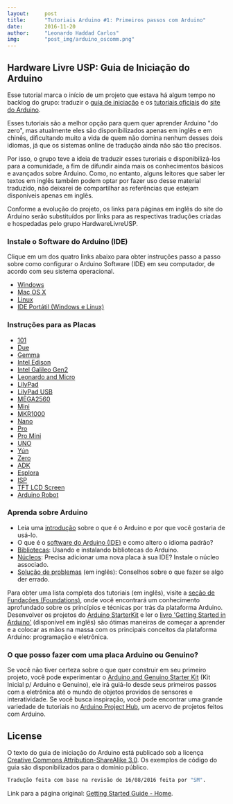 ```yaml
---
layout:     post
title:      "Tutoriais Arduino #1: Primeiros passos com Arduino"
date:       2016-11-20
author:     "Leonardo Haddad Carlos"
img:        "post_img/arduino_oscomm.png"
---
```


## Hardware Livre USP: Guia de Iniciação do Arduino

Esse tutorial marca o início de um projeto que estava há algum tempo no backlog do grupo: traduzir o [guia de iniciação][arduino-guide] e os [tutoriais oficiais][arduino-tutorials] do [site do Arduino][arduino].

Esses tutoriais são a melhor opção para quem quer aprender Arduino "do zero", mas atualmente eles são disponibilizados apenas em inglês e em chinês, dificultando muito a vida de quem não domina nenhum desses dois idiomas, já que os sistemas online de tradução ainda não são tão precisos.

Por isso, o grupo teve a ideia de traduzir esses turoriais e disponibilizá-los para a comunidade, a fim de difundir ainda mais os conhecimentos básicos e avançados sobre Arduino. Como, no entanto, alguns leitores que saber ler textos em inglês também podem optar por fazer uso desse material traduzido, não deixarei de compartilhar as referências que estejam disponíveis apenas em inglês.

Conforme a evolução do projeto, os links para páginas em inglês do site do Arduino serão substituídos por links para as respectivas traduções criadas e hospedadas pelo grupo HardwareLivreUSP.

### Instale o Software do Arduino (IDE)
Clique em um dos quatro links abaixo para obter instruções passo a passo sobre como configurar o Arduino Software (IDE) em seu computador, de acordo com seu sistema operacional.

 - [Windows][windows-steps]
 - [Mac OS X][mac-steps]
 - [Linux][linux-steps]
 - [IDE Portátil (Windows e Linux)][portable-steps]

### Instruções para as Placas

 - [101][board-oneoone]
 - [Due][board-due]
 - [Gemma][board-gemma]
 - [Intel Edison][board-edison]
 - [Intel Galileo Gen2][board-galileogentwo]
 - [Leonardo and Micro][board-leonardo]
 - [LilyPad][board-lilypad]
 - [LilyPad USB][board-lilypadusb]
 - [MEGA2560][board-mega]
 - [Mini][board-mini]
 - [MKR1000][board-mkrthousand]
 - [Nano][board-nano]
 - [Pro][board-pro]
 - [Pro Mini][board-promini]
 - [UNO][board-uno]
 - [Yún][board-yun]
 - [Zero][board-zero]
 - [ADK][board-adk]
 - [Esplora][board-esplora]
 - [ISP][board-isp]
 - [TFT LCD Screen][board-tftlcdscreen]
 - [Arduino Robot][board-robot]

### Aprenda sobre Arduino
 - Leia uma [introdução][learn-intro] sobre o que é o Arduino e por que você gostaria de usá-lo.
 - O que é o [software do Arduino (IDE)][learn-ide] e como altero o idioma padrão?
 - [Bibliotecas][learn-libraries]: Usando e instalando bibliotecas do Arduino.
 - [Núcleos][learn-cores]: Precisa adicionar uma nova placa à sua IDE? Instale o núcleo associado.
 - [Solução de problemas][learn-troubleshooting] (em inglês): Conselhos sobre o que fazer se algo der errado.

Para obter uma lista completa dos tutoriais (em inglês), visite a [seção de Fundações (Foundations)][learn-foundations], onde você encontrará um conhecimento aprofundado sobre os princípios e técnicas por trás da plataforma Arduino.
Desenvolver os projetos do [Arduino StarterKit][learn-starterkit] e ler o [livro 'Getting Started in Arduino'][learn-book] (disponível em inglês) são ótimas maneiras de começar a aprender e a colocar as mãos na massa com os principais conceitos da plataforma Arduino: programação e eletrônica.

### O que posso fazer com uma placa Arduino ou Genuino?
Se você não tiver certeza sobre o que quer construir em seu primeiro projeto, você pode experimentar o [Arduino and Genuino Starter Kit][starterkit] (Kit Inicial p/ Arduino e Genuino), ele irá guiá-lo desde seus primeiros passos com a eletrônica até o mundo de objetos providos de sensores e interatividade.
Se você busca inspiração, você pode encontrar uma grande variedade de tutoriais no [Arduino Project Hub][arduino-hub], um acervo de projetos feitos com Arduino.

License
----

O texto do guia de iniciação do Arduino está publicado sob a licença [Creative Commons Attribution-ShareAlike 3.0][ccasa3]. Os exemplos de código do guia são disponibilizados para o domínio público.

```sh
Tradução feita com base na revisão de 16/08/2016 feita por "SM".
```

Link para a página original: [Getting Started Guide - Home][originalpage].

[//]: # (These are reference links used in the body of this note and get stripped out when the markdown processor does its job. There is no need to format nicely because it shouldn't be seen. Thanks SO - http://stackoverflow.com/questions/4823468/store-comments-in-markdown-syntax)


   [placeholder]: <>
   [board-robot]: <https://www.arduino.cc/en/Guide/Robot>
   [board-tftlcdscreen]: <https://www.arduino.cc/en/Guide/TFT>
   [board-isp]: <https://www.arduino.cc/en/Guide/ArduinoISP>
   [board-esplora]: <https://www.arduino.cc/en/Guide/ArduinoEsplora>
   [board-adk]: <https://www.arduino.cc/en/Guide/ArduinoADK>
   [board-zero]: <https://www.arduino.cc/en/Guide/ArduinoZero>
   [board-yun]: <https://www.arduino.cc/en/Guide/ArduinoYun>
   [board-uno]: </2016/11/25/arduino-12board-uno/>
   [board-promini]: <https://www.arduino.cc/en/Guide/ArduinoProMini>
   [board-pro]: <https://www.arduino.cc/en/Guide/ArduinoPro>
   [board-nano]: <https://www.arduino.cc/en/Guide/ArduinoNano>
   [board-mkrthousand]: <https://www.arduino.cc/en/Guide/MKR1000>
   [board-mini]: <https://www.arduino.cc/en/Guide/ArduinoMini>
   [board-mega]: <https://www.arduino.cc/en/Guide/ArduinoMega2560>
   [board-lilypadusb]: <https://www.arduino.cc/en/Guide/ArduinoLilyPadUSB>
   [board-lilypad]: <https://www.arduino.cc/en/Guide/ArduinoLilyPad>
   [board-leonardo]: <https://www.arduino.cc/en/Guide/ArduinoLeonardoMicro>
   [board-galileogentwo]: <https://www.arduino.cc/en/Guide/IntelGalileoGen2>
   [board-edison]: <https://www.arduino.cc/en/Guide/IntelEdison>
   [board-gemma]: <https://www.arduino.cc/en/Guide/ArduinoGemma>
   [board-due]: <https://www.arduino.cc/en/Guide/ArduinoDue>
   [board-oneoone]: <https://www.arduino.cc/en/Guide/Arduino101>
   [originalpage]: <https://www.arduino.cc/en/Guide/HomePage>
   [arduino-hub]: <https://create.arduino.cc/projecthub>
   [starterkit]: <https://store.arduino.cc/product/GKX00007>
   [learn-book]: <https://store.arduino.cc/product/B000001>
   [learn-starterkit]: <https://www.arduino.cc/en/Main/ArduinoStarterKit>
   [learn-foundations]: </2016/11/25/arduino-11foundations/>
   [learn-troubleshooting]: </2016/11/25/arduino-10troubleshooting/>
   [learn-cores]: </2016/11/24/arduino-9cores/>
   [learn-libraries]: </2016/11/24/arduino-8libraries/>
   [learn-ide]: </2016/11/21/arduino-7environment/>
   [learn-intro]: </2016/11/20/arduino-6intro/>
   [windows-steps]: </2016/11/20/arduino-2windows/>
   [mac-steps]: </2016/11/20/arduino-3mac/>
   [linux-steps]: </2016/11/20/arduino-4linux/>
   [portable-steps]: </2016/11/20/arduino-5portable/>
   [ccasa3]: <https://creativecommons.org/licenses/by-sa/3.0>
   [arduino-tutorials]: <https://www.arduino.cc/en/Tutorial/HomePage>
   [arduino-guide]: <https://www.arduino.cc/en/Guide/HomePage>
   [arduino]: <https://www.arduino.cc>
